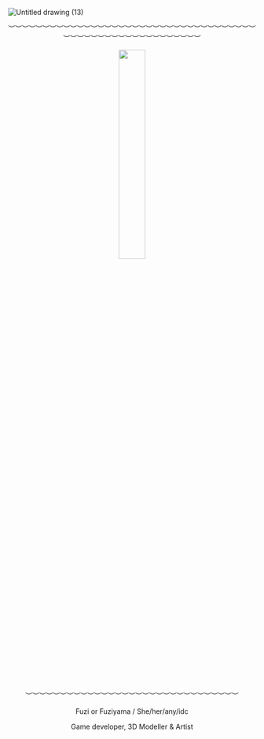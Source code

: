 <p align="center">
  
![Untitled drawing (13)](https://github.com/user-attachments/assets/cbcecd5b-d73b-498e-939e-41bd93b5d363)
</p>
<p align="center">
︶︶︶︶︶︶︶︶︶︶︶︶︶︶︶︶︶︶︶︶︶︶︶︶︶︶︶︶︶︶︶︶︶︶︶︶︶︶︶︶︶︶︶︶︶︶︶︶︶︶︶︶︶︶︶︶
  </p>
  
<p align="center" width="100%">
    <img width="33%" src="https://i.imgur.com/9mIhz9C.png">
</p>

<p align="center">
︶︶︶︶︶︶︶︶︶︶︶︶︶︶︶︶︶︶︶︶︶︶︶︶︶︶︶︶︶︶︶
  </p>
<p align="center">
Fuzi or Fuziyama / She/her/any/idc
  </p>
<p align="center">
Game developer, 3D Modeller & Artist
</p>
